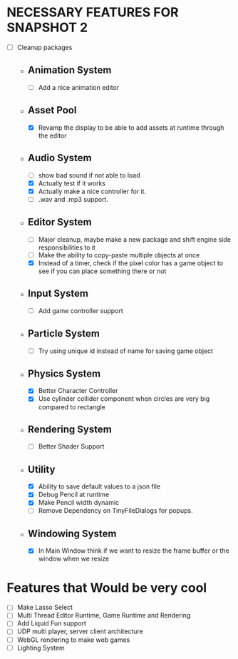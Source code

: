 # NECESSARY FEATURES FOR SNAPSHOT 2

*  [ ] Cleanup packages
    * ##  Animation System
        * [ ] Add a nice animation editor
    * ##  Asset Pool
        * [x] Revamp the display to be able to add assets at runtime through the editor
    * ##  Audio System
        * [ ] show bad sound if not able to load 
        * [x] Actually test if it works
        * [x] Actually make a nice controller for it.
        * [ ] .wav and .mp3 support.
    * ##  Editor System
        * [ ] Major cleanup, maybe make a new package and shift engine side responsibilities to it
        * [ ] Make the ability to copy-paste multiple objects at once
        * [x] Instead of a timer, check if the pixel color has a game object to see if you can place something there or not
    * ##  Input System
        * [ ] Add game controller support
    * ##  Particle System
        * [ ] Try using unique id instead of name for saving game object
    * ##  Physics System
        * [x] Better Character Controller
        * [x] Use cylinder collider component when circles are very big compared to rectangle
    * ##  Rendering System
        * [ ] Better Shader Support
    * ##  Utility
        * [x] Ability to save default values to a json file
        * [x] Debug Pencil at runtime
        * [x] Make Pencil width dynamic
        * [ ] Remove Dependency on TinyFileDialogs for popups.
    * ## Windowing System
        * [x] In Main Window think if we want to resize the frame buffer or the window when we resize 


# Features that Would be very cool
* [ ] Make Lasso Select
* [ ]  Multi Thread Editor Runtime, Game Runtime and Rendering
* [ ] Add Liquid Fun support
* [ ]  UDP multi player, server client architecture
* [ ]  WebGL rendering to make web games
* [ ]  Lighting System